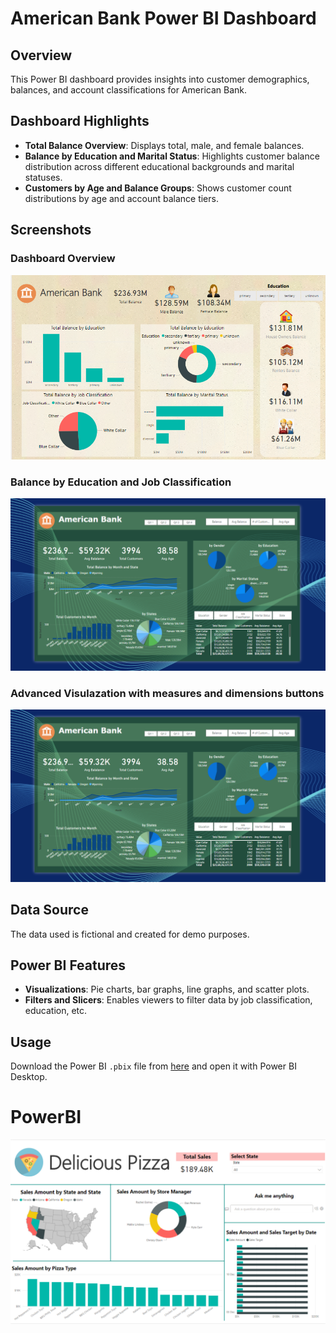 # American Bank Power BI Dashboard

## Overview
This Power BI dashboard provides insights into customer demographics, balances, and account classifications for American Bank.

## Dashboard Highlights
- **Total Balance Overview**: Displays total, male, and female balances.
- **Balance by Education and Marital Status**: Highlights customer balance distribution across different educational backgrounds and marital statuses.
- **Customers by Age and Balance Groups**: Shows customer count distributions by age and account balance tiers.

## Screenshots
### Dashboard Overview
![American Bank Dashboard Overview](https://github.com/Monikakusumanchi/PowerBI/blob/mojo/2.1.png)

### Balance by Education and Job Classification
![Balance by Education and Job Classification](https://github.com/Monikakusumanchi/PowerBI/blob/mojo/Bank-Adv.png)
### Advanced Visulazation with measures and dimensions buttons
![Balance by Education and Job Classification](https://github.com/Monikakusumanchi/PowerBI/blob/mojo/Bank-Adv.png)

## Data Source
The data used is fictional and created for demo purposes.

## Power BI Features
- **Visualizations**: Pie charts, bar graphs, line graphs, and scatter plots.
- **Filters and Slicers**: Enables viewers to filter data by job classification, education, etc.

## Usage
Download the Power BI `.pbix` file from [here](./American_Bank_Dashboard.pbix) and open it with Power BI Desktop.







# PowerBI

![cheese](https://github.com/Monikakusumanchi/PowerBI/blob/main/1..png)
